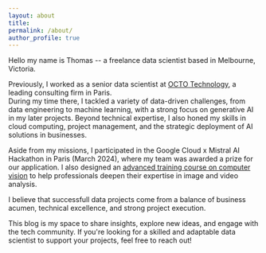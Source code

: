 ```yaml
---
layout: about
title: 
permalink: /about/
author_profile: true
---
```

Hello my name is Thomas -- a freelance data scientist based in Melbourne, Victoria.   
     
Previously, I worked as a senior data scientist at [OCTO Technology](https://octo.com/), a leading consulting firm in Paris.    
During my time there, I tackled a variety of data-driven challenges, from data engineering to machine learning, with a strong focus on generative AI in my later projects. Beyond technical expertise, I also honed my skills in cloud computing, project management, and the strategic deployment of AI solutions in businesses.    
     
Aside from my missions, I participated in the Google Cloud x Mistral AI Hackathon in Paris (March 2024), where my team was awarded a prize for our application. I also designed an [advanced training course on computer vision](https://www.octo.academy/catalogue/formation/cvtag-ia-computer-vision-traitements-analyses-generation-dimages-videos/) to help professionals deepen their expertise in image and video analysis.   

I believe that successfull data projects come from a balance of business acumen, technical excellence, and strong project execution. 
     
This blog is my space to share insights, explore new ideas, and engage with the tech community. If you're looking for a skilled and adaptable data scientist to support your projects, feel free to reach out!
